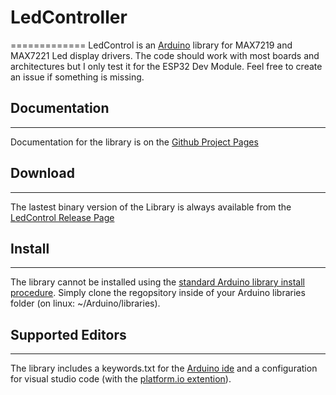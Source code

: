 # LedController

=============
LedControl is an [Arduino](http://arduino.cc) library for MAX7219 and MAX7221 Led display drivers.
The code should work with most boards and architectures but I only test it for the ESP32 Dev Module.
Feel free to create an issue if something is missing.

## Documentation

-------------
Documentation for the library is on the [Github Project Pages](http://noah1510.github.io/LedController/)

## Download

-------------
The lastest binary version of the Library is always available from the [LedControl Release Page](https://github.com/noah1510/LedController/releases)

## Install

-------------
The library cannot be installed using the [standard Arduino library install procedure](http://arduino.cc/en/Guide/Libraries).
Simply clone the regopsitory inside of your Arduino libraries folder (on linux: ~/Arduino/libraries).

## Supported Editors

-------------
The library includes a keywords.txt for the [Arduino ide](https://www.arduino.cc/) and a configuration for visual studio code (with the [platform.io extention](https://platformio.org/platformio-ide)).
